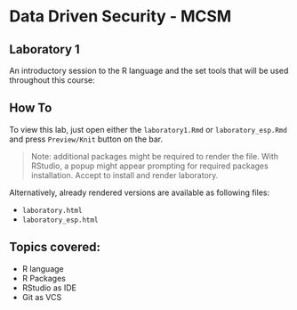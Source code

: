 # Data Driven Security - MCSM

## Laboratory 1

An introductory session to the R language and the set tools that will be used throughout this course:

## How To

To view this lab, just open either the `laboratory1.Rmd` or `laboratory_esp.Rmd` and press `Preview/Knit` button on the bar.


> Note: additional packages might be required to render the file. With RStudio, a popup might appear prompting for required packages installation. Accept to install and render laboratory.

Alternatively, already rendered versions are available as following files:

- `laboratory.html`
- `laboratory_esp.html`

## Topics covered:

- R language
- R Packages
- RStudio as IDE
- Git as VCS
